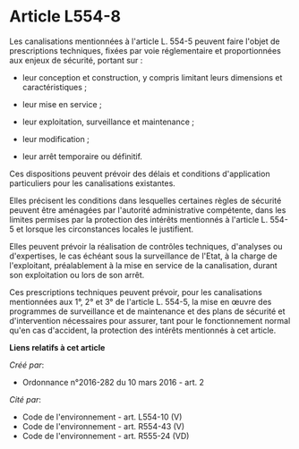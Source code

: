 # Article L554-8

Les canalisations mentionnées à l'article L. 554-5 peuvent faire l'objet de prescriptions techniques, fixées par voie
réglementaire et proportionnées aux enjeux de sécurité, portant sur : 

- leur conception et construction, y compris limitant leurs dimensions et caractéristiques ; 

- leur mise en service ; 

- leur exploitation, surveillance et maintenance ; 

- leur modification ; 

- leur arrêt temporaire ou définitif. 

Ces dispositions peuvent prévoir des délais et conditions d'application particuliers pour les canalisations existantes. 

Elles précisent les conditions dans lesquelles certaines règles de sécurité peuvent être aménagées par l'autorité
administrative compétente, dans les limites permises par la protection des intérêts mentionnés à l'article L. 554-5 et
lorsque les circonstances locales le justifient. 

Elles peuvent prévoir la réalisation de contrôles techniques, d'analyses ou d'expertises, le cas échéant sous la surveillance
de l'Etat, à la charge de l'exploitant, préalablement à la mise en service de la canalisation, durant son exploitation ou
lors de son arrêt. 

Ces prescriptions techniques peuvent prévoir, pour les canalisations mentionnées aux 1°, 2° et 3° de l'article L. 554-5, la
mise en œuvre des programmes de surveillance et de maintenance et des plans de sécurité et d'intervention nécessaires pour
assurer, tant pour le fonctionnement normal qu'en cas d'accident, la protection des intérêts mentionnés à cet article.

**Liens relatifs à cet article**

_Créé par_:

  - Ordonnance n°2016-282 du 10 mars 2016 - art. 2

_Cité par_:

  - Code de l'environnement - art. L554-10 (V)
  - Code de l'environnement - art. R554-43 (V)
  - Code de l'environnement - art. R555-24 (VD)
